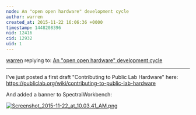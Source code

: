 ```yaml
---
node: An "open open hardware" development cycle
author: warren
created_at: 2015-11-22 16:06:36 +0000
timestamp: 1448208396
nid: 12416
cid: 12932
uid: 1
---
```




[warren](../profile/warren) replying to: [An "open open hardware" development cycle](../notes/warren/11-16-2015/an-open-open-hardware-development-cycle)

----
I've just posted a first draft "Contributing to Public Lab Hardware" here: https://publiclab.org/wiki/contributing-to-public-lab-hardware

And added a banner to SpectralWorkbench:

[![Screenshot_2015-11-22_at_10.03.41_AM.png](//i.publiclab.org/system/images/photos/000/013/005/original/Screenshot_2015-11-22_at_10.03.41_AM.png)](//i.publiclab.org/system/images/photos/000/013/005/original/Screenshot_2015-11-22_at_10.03.41_AM.png)

